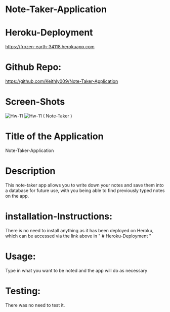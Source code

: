# Note-Taker-Application

# Heroku-Deployment 
https://frozen-earth-34118.herokuapp.com

# Github Repo: 
https://github.com/Keithly009/Note-Taker-Application 

# Screen-Shots 
![Hw-11](https://user-images.githubusercontent.com/113906981/208841401-0106c357-9709-4fd5-80a0-b25395dd6c23.PNG)
![Hw-11 ( Note-Taker )](https://user-images.githubusercontent.com/113906981/208841414-8934e79d-8d1d-4688-b087-72cd2b95f2f7.PNG)


# Title of the Application 
Note-Taker-Application 

# Description 
This note-taker app allows you to write down your notes and save them into a database for future use, with you being able to find previously typed notes on the app. 

# installation-Instructions: 
There is no need to install anything as it has been deployed on Heroku, which can be accessed via the link above in " # Heroku-Deployment "

# Usage: 
Type in what you want to be noted and the app will do as necessary 

# Testing: 
There was no need to test it. 
